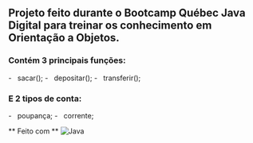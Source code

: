 ## Projeto feito durante o Bootcamp Québec Java Digital para treinar os conhecimento em Orientação a Objetos.
<h3> Contém 3 principais funções: </h3>
  - &nbsp; sacar();
  - &nbsp; depositar();
  - &nbsp; transferir();
  
<h3> E 2 tipos de conta: </h3>
- &nbsp; poupança;
- &nbsp; corrente;

** Feito com **
![Java](https://img.shields.io/badge/-Java-333333?style=flat&logo=Java&logoColor=007396)
